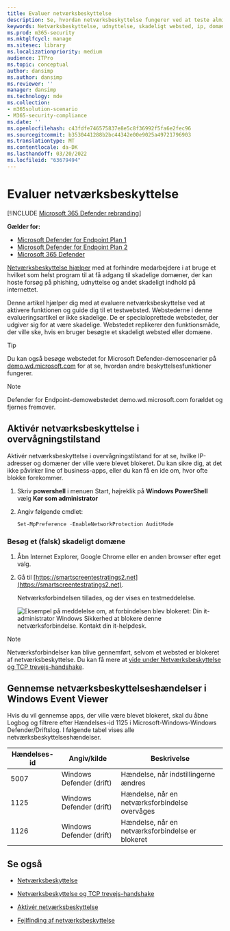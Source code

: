 ```yaml
---
title: Evaluer netværksbeskyttelse
description: Se, hvordan netværksbeskyttelse fungerer ved at teste almindelige scenarier, som det beskytter mod.
keywords: Netværksbeskyttelse, udnyttelse, skadeligt websted, ip, domæne, domæner, evaluer, test, demo
ms.prod: m365-security
ms.mktglfcycl: manage
ms.sitesec: library
ms.localizationpriority: medium
audience: ITPro
ms.topic: conceptual
author: dansimp
ms.author: dansimp
ms.reviewer: ''
manager: dansimp
ms.technology: mde
ms.collection:
- m365solution-scenario
- M365-security-compliance
ms.date: ''
ms.openlocfilehash: c43fdfe746575837e8e5c8f36992f5fa6e2fec96
ms.sourcegitcommit: b3530441288b2bc44342e00e9025a49721796903
ms.translationtype: MT
ms.contentlocale: da-DK
ms.lasthandoff: 03/20/2022
ms.locfileid: "63679494"
---
```

# <a name="evaluate-network-protection"></a>Evaluer netværksbeskyttelse

[!INCLUDE [Microsoft 365 Defender rebranding](../../includes/microsoft-defender.md)]

**Gælder for:**
- [Microsoft Defender for Endpoint Plan 1](https://go.microsoft.com/fwlink/?linkid=2154037)
- [Microsoft Defender for Endpoint Plan 2](https://go.microsoft.com/fwlink/?linkid=2154037)
- [Microsoft 365 Defender](https://go.microsoft.com/fwlink/?linkid=2118804)

[Netværksbeskyttelse hjælper](network-protection.md) med at forhindre medarbejdere i at bruge et hvilket som helst program til at få adgang til skadelige domæner, der kan hoste forsøg på phishing, udnyttelse og andet skadeligt indhold på internettet.

Denne artikel hjælper dig med at evaluere netværksbeskyttelse ved at aktivere funktionen og guide dig til et testwebsted. Webstederne i denne evalueringsartikel er ikke skadelige. De er specialoprettede websteder, der udgiver sig for at være skadelige. Webstedet replikerer den funktionsmåde, der ville ske, hvis en bruger besøgte et skadeligt websted eller domæne.

> [!TIP]
> Du kan også besøge webstedet for Microsoft Defender-demoscenarier på [demo.wd.microsoft.com](https://demo.wd.microsoft.com?ocid=cx-wddocs-testground) for at se, hvordan andre beskyttelsesfunktioner fungerer.

> [!NOTE]
> Defender for Endpoint-demowebstedet demo.wd.microsoft.com forældet og fjernes fremover.

## <a name="enable-network-protection-in-audit-mode"></a>Aktivér netværksbeskyttelse i overvågningstilstand

Aktivér netværksbeskyttelse i overvågningstilstand for at se, hvilke IP-adresser og domæner der ville være blevet blokeret. Du kan sikre dig, at det ikke påvirker line of business-apps, eller du kan få en ide om, hvor ofte blokke forekommer.

1. Skriv **powershell** i menuen Start, højreklik på **Windows PowerShell** vælg **Kør som administrator**
2. Angiv følgende cmdlet:

    ```PowerShell
    Set-MpPreference -EnableNetworkProtection AuditMode
    ```

### <a name="visit-a-fake-malicious-domain"></a>Besøg et (falsk) skadeligt domæne

1. Åbn Internet Explorer, Google Chrome eller en anden browser efter eget valg.

2. Gå til [https://smartscreentestratings2.net](https://smartscreentestratings2.net).

    Netværksforbindelsen tillades, og der vises en testmeddelelse.
    
    ![Eksempel på meddelelse om, at forbindelsen blev blokeret: Din it-administrator Windows Sikkerhed at blokere denne netværksforbindelse. Kontakt din it-helpdesk.](images/np-notif.png)

> [!NOTE]
> Netværksforbindelser kan blive gennemført, selvom et websted er blokeret af netværksbeskyttelse. Du kan få mere at [vide under Netværksbeskyttelse og TCP trevejs-handshake](network-protection.md#network-protection-and-the-tcp-three-way-handshake).

## <a name="review-network-protection-events-in-windows-event-viewer"></a>Gennemse netværksbeskyttelseshændelser i Windows Event Viewer

Hvis du vil gennemse apps, der ville være blevet blokeret, skal du åbne Logbog og filtrere efter Hændelses-id 1125 i Microsoft-Windows-Windows Defender/Driftslog. I følgende tabel vises alle netværksbeskyttelseshændelser.

| Hændelses-id | Angiv/kilde | Beskrivelse |
|---|---|---|
| 5007 | Windows Defender (drift) | Hændelse, når indstillingerne ændres |
| 1125 | Windows Defender (drift) | Hændelse, når en netværksforbindelse overvåges |
| 1126 | Windows Defender (drift) | Hændelse, når en netværksforbindelse er blokeret |

## <a name="see-also"></a>Se også

- [Netværksbeskyttelse](network-protection.md)

- [Netværksbeskyttelse og TCP trevejs-handshake](network-protection.md#network-protection-and-the-tcp-three-way-handshake)

- [Aktivér netværksbeskyttelse](enable-network-protection.md)

- [Fejlfinding af netværksbeskyttelse](troubleshoot-np.md)
